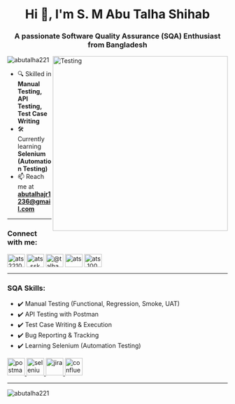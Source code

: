 <h1 align="center">Hi 👋, I'm S. M Abu Talha Shihab</h1>
<h3 align="center">A passionate Software Quality Assurance (SQA) Enthusiast from Bangladesh</h3>
<img align="right" alt="Testing" width="400" src="https://media.giphy.com/media/L8K62iTDkzGX6/giphy.gif"/>

<p align="left"> <img src="https://komarev.com/ghpvc/?username=abutalha221&label=Profile%20views&color=0e75b6&style=flat" alt="abutalha221" /> </p>

- 🔍 Skilled in **Manual Testing, API Testing, Test Case Writing**  
- 🛠️ Currently learning **Selenium (Automation Testing)**  
- 📫 Reach me at **abutalhajr1236@gmail.com**

---

<h3 align="left">Connect with me:</h3>
<p align="left">
<a href="https://fb.com/ats2210" target="blank"><img align="center" src="https://raw.githubusercontent.com/rahuldkjain/github-profile-readme-generator/master/src/images/icons/Social/facebook.svg" alt="ats2210" height="30" width="40" /></a>
<a href="https://instagram.com/ats_ssk_" target="blank"><img align="center" src="https://raw.githubusercontent.com/rahuldkjain/github-profile-readme-generator/master/src/images/icons/Social/instagram.svg" alt="ats_ssk_" height="30" width="40" /></a>
<a href="https://www.hackerrank.com/@talha_cse_1234" target="blank"><img align="center" src="https://raw.githubusercontent.com/rahuldkjain/github-profile-readme-generator/master/src/images/icons/Social/hackerrank.svg" alt="@talha_cse_1234" height="30" width="40" /></a>
<a href="https://codeforces.com/profile/ats_" target="blank"><img align="center" src="https://raw.githubusercontent.com/rahuldkjain/github-profile-readme-generator/master/src/images/icons/Social/codeforces.svg" alt="ats_" height="30" width="40" /></a>
<a href="https://www.leetcode.com/ats_100" target="blank"><img align="center" src="https://raw.githubusercontent.com/rahuldkjain/github-profile-readme-generator/master/src/images/icons/Social/leet-code.svg" alt="ats_100" height="30" width="40" /></a>
</p>

---

<h3 align="left">SQA Skills:</h3>
<ul align="left">
  <li>✔️ Manual Testing (Functional, Regression, Smoke, UAT)</li>
  <li>✔️ API Testing with Postman</li>
  <li>✔️ Test Case Writing & Execution</li>
  <li>✔️ Bug Reporting & Tracking</li>
  <li>✔️ Learning Selenium (Automation Testing)</li>
</ul>

<p align="left">
  <a href="https://www.postman.com/" target="_blank" rel="noreferrer"> 
    <img src="https://www.vectorlogo.zone/logos/getpostman/getpostman-icon.svg" alt="postman" width="40" height="40"/> 
  </a>
  <a href="https://www.selenium.dev/" target="_blank" rel="noreferrer"> 
    <img src="https://upload.wikimedia.org/wikipedia/commons/d/d5/Selenium_Logo.png" alt="selenium" width="40" height="40"/> 
  </a>
  <a href="https://www.jira.com/" target="_blank" rel="noreferrer"> 
    <img src="https://cdn.worldvectorlogo.com/logos/jira-1.svg" alt="jira" width="40" height="40"/> 
  </a>
  <a href="https://www.atlassian.com/software/confluence" target="_blank" rel="noreferrer"> 
    <img src="https://cdn.worldvectorlogo.com/logos/confluence-1.svg" alt="confluence" width="40" height="40"/> 
  </a>
</p>

---

<p><img align="center" src="https://github-readme-stats.vercel.app/api/top-langs?username=abutalha221&show_icons=true&locale=en&layout=compact" alt="abutalha221" /></p>
